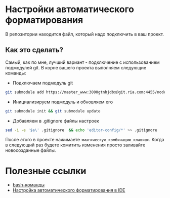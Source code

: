 # Настройки автоматического форматирования #

В репозитории находится файл, который надо подключить в ваш проект.

## Как это сделать? ##

Самый, как по мне, лучший вариант - подключение с использованием подмодулей git.
В корне вашего проекта выполняем следующие команды:

- Подключаем подмодуль git

```bash
git submodule add https://master_www:3000gtnhjdbx@git.ria.com:4455/node/editor-config.git editor-config
```

- Инициализируем подмодуль и обновляем его

```bash
git submodule init && git submodule update
```

- Добавляем в .gitignore файлы настроек

```bash
sed -i -e '$a\' .gitignore  && echo 'editor-config/*' >> .gitignore
```

После этого в проекте нажимаете `<магическую_комбинацию_клавиш>`. Когда в следующий раз будете комитить изменения просто заливайте новосозданные файлы.

# Полезные ссылки #

- [bash-команды](https://git.ria.com/docker-compose/bu-auto-ria-devel/wikis/%D0%BF%D0%BE%D0%BB%D0%B5%D0%B7%D0%BD%D1%8B%D0%B5-bash-%D0%BA%D0%BE%D0%BC%D0%B0%D0%BD%D0%B4%D1%8B)
- [Настройка автоматического форматирования в IDE](https://git.ria.com/docker-compose/bu-auto-ria-devel/wikis/%D0%9A%D0%B0%D0%BA-%D0%BD%D0%B0%D1%81%D1%82%D1%80%D0%BE%D0%B8%D1%82%D1%8C-IDE-%D0%B4%D0%BB%D1%8F-%D0%B0%D0%B2%D1%82%D0%BE%D0%BC%D0%B0%D1%82%D0%B8%D1%87%D0%B5%D1%81%D0%BA%D0%BE%D0%B3%D0%BE-%D1%84%D0%BE%D1%80%D0%BC%D0%B0%D1%82%D0%B8%D1%80%D0%BE%D0%B2%D0%B0%D0%BD%D0%B8%D1%8F-%D0%BA%D0%BE%D0%B4%D0%B0%3F)
